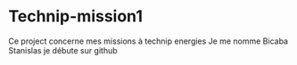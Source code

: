 # Technip-mission1
Ce project concerne mes missions à technip energies
Je  me nomme Bicaba Stanislas je débute sur github

